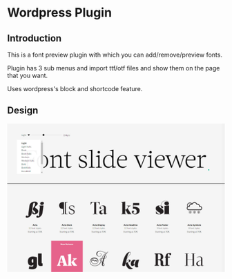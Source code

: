 # Wordpress Plugin

## Introduction
This is a font preview plugin with which you can add/remove/preview fonts.

Plugin has 3 sub menus and import ttf/otf files and show them on the page that you want.

Uses wordpress's block and shortcode feature.


## Design

![Image1](design.jpg)


